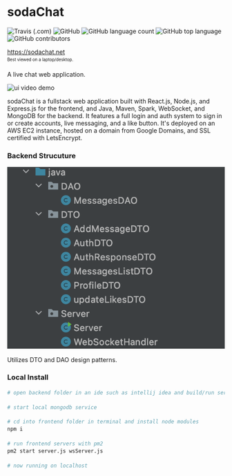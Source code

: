 # sodaChat
![Travis (.com)](https://img.shields.io/travis/com/rinaykumar/sodaChat)
![GitHub](https://img.shields.io/github/license/rinaykumar/sodaChat)
![GitHub language count](https://img.shields.io/github/languages/count/rinaykumar/sodachat)
![GitHub top language](https://img.shields.io/github/languages/top/rinaykumar/sodachat)
![GitHub contributors](https://img.shields.io/github/contributors/rinaykumar/sodachat)

https://sodachat.net
<br />
<sub><sup>Best viewed on a laptop/desktop.</sup></sub>

A live chat web application.

![ui video demo](frontend/src/videos/ui-demo.gif)


sodaChat is a fullstack web application built with React.js, Node.js, and Express.js for the frontend, and Java, Maven, Spark, WebSocket, and MongoDB for the backend.
It features a full login and auth system to sign in or create accounts, live messaging, and a like button.
It's deployed on an AWS EC2 instance, hosted on a domain from Google Domains, and SSL certified with LetsEncrypt.


### Backend Strucuture

![alt text](frontend/src/videos/backend.png)

Utilizes DTO and DAO design patterns.


### Local Install

```bash
# open backend folder in an ide such as intellij idea and build/run server main

# start local mongodb service

# cd into frontend folder in terminal and install node modules
npm i

# run frontend servers with pm2
pm2 start server.js wsServer.js

# now running on localhost
```
